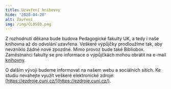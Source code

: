 ```yaml
---
title: Uzavření knihovny
hide: "2020-04-20"
alt: Zavření
img: /img/CLOSED.png
---
```


Z rozhodnutí děkana bude budova Pedagogické fakulty UK, a tedy i naše knihovna
až do odvolání uzavřena. Veškeré výpůjčky prodloužíme tak, aby nevzniklo žádné
nové zpozdné. Mimo provoz bude také Bibliobox. Zaměstnanci fakulty se pro
informace o výpůjčkách mohou obrátit na e-mail
[knihovny](mailto:knihovna@pedf.cuni.cz).

O dalším vývoji budeme informovat na našem webu a sociálních sítích. Ke studiu neváhejte využít
veškeré elektronické zdroje: [https://ezdroje.cuni.cz/](https://ezdroje.cuni.cz/).
